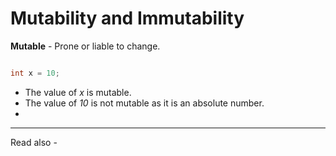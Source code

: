 # Mutability and Immutability

**Mutable** - Prone or liable to change.

```java

int x = 10;
```

- The value of *x* is mutable.
- The value of *10* is not mutable as it is an absolute number.
- 




---
Read also - 